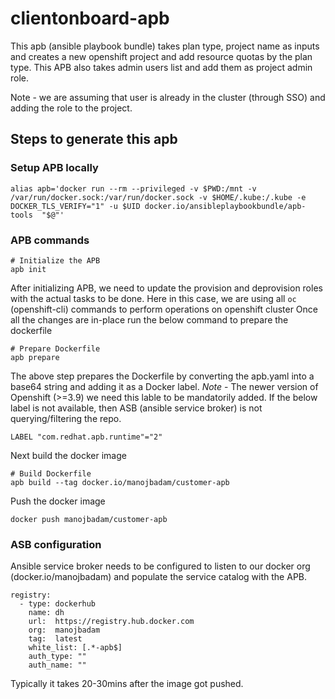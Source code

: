 # clientonboard-apb
This apb (ansible playbook bundle) takes plan type, project name as inputs and creates a new openshift project and add resource quotas by the plan type. 
This APB also takes admin users list and add them as project admin role. 

Note - we are assuming that user is already in the cluster (through SSO) and adding the role to the project. 

## Steps to generate this apb

### Setup APB locally

```
alias apb='docker run --rm --privileged -v $PWD:/mnt -v /var/run/docker.sock:/var/run/docker.sock -v $HOME/.kube:/.kube -e DOCKER_TLS_VERIFY="1" -u $UID docker.io/ansibleplaybookbundle/apb-tools  "$@"'
```

### APB commands
```
# Initialize the APB
apb init
```
After initializing APB, we need to update the provision and deprovision roles with the actual tasks to be done. Here in this case, we are using all `oc` (openshift-cli) commands to perform operations on openshift cluster
Once all the changes are in-place run the below command to prepare the dockerfile
```
# Prepare Dockerfile
apb prepare
```
The above step prepares the Dockerfile by converting the apb.yaml into a base64 string and adding it as a Docker label. 
*Note* - The newer version of Openshift (>=3.9) we need this lable to be mandatorily added. If the below label is not available, then ASB (ansible service broker) is not querying/filtering the repo.
```
LABEL "com.redhat.apb.runtime"="2"
```
Next build the docker image
```
# Build Dockerfile
apb build --tag docker.io/manojbadam/customer-apb
```
Push the docker image
```
docker push manojbadam/customer-apb
```

### ASB configuration
Ansible service broker needs to be configured to listen to our docker org (docker.io/manojbadam) and populate the service catalog with the APB.
```
registry:
  - type: dockerhub
    name: dh
    url:  https://registry.hub.docker.com
    org:  manojbadam
    tag:  latest
    white_list: [.*-apb$]
    auth_type: ""
    auth_name: ""
```
Typically it takes 20-30mins after the image got pushed. 
